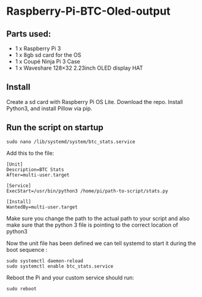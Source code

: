 # Raspberry-Pi-BTC-Oled-output

## Parts used:

- 1 x Raspberry Pi 3
- 1 x 8gb sd card for the OS
- 1 x Coupé Ninja Pi 3 Case
- 1 x Waveshare 128×32 2.23inch OLED display HAT


## Install

Create a sd card with Raspberry Pi OS Lite. Download the repo. Install Python3, and install Pillow via pip. 

## Run the script on startup

`sudo nano /lib/systemd/system/btc_stats.service`

Add this to the file:

```
[Unit]
Description=BTC Stats
After=multi-user.target

[Service]
ExecStart=/usr/bin/python3 /home/pi/path-to-script/stats.py

[Install]
WantedBy=multi-user.target
```
Make sure you change the path to the actual path to your script and also make sure that the python 3 file is pointing to the correct location of python3

Now the unit file has been defined we can tell systemd to start it during the boot sequence :

```
sudo systemctl daemon-reload
sudo systemctl enable btc_stats.service
```
Reboot the Pi and your custom service should run:

`sudo reboot`
